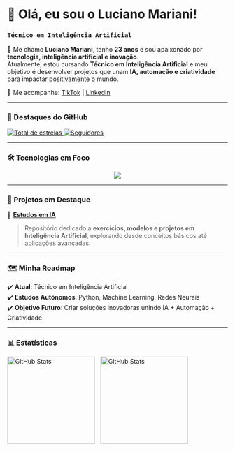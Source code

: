 # 🚀 Olá, eu sou o Luciano Mariani!  

### `Técnico em Inteligência Artificial`  

👋 Me chamo **Luciano Mariani**, tenho **23 anos** e sou apaixonado por **tecnologia, inteligência artificial e inovação**.  
Atualmente, estou cursando **Técnico em Inteligência Artificial** e meu objetivo é desenvolver projetos que unam **IA, automação e criatividade** para impactar positivamente o mundo.  

🔗 Me acompanhe: [TikTok](https://www.tiktok.com/@lucianomarianii) | [LinkedIn](https://www.linkedin.com/in/lucianomarianiii)  

---

### 🌟 Destaques do GitHub  

<p align="left">
  <a href="https://github.com/lucianomarianii?tab=repositories&sort=stargazers">
    <img 
      alt="Total de estrelas" 
      title="Total de estrelas GitHub" 
      src="https://custom-icon-badges.demolab.com/github/stars/lucianomarianii?color=55960c&style=for-the-badge&labelColor=488207&logo=star&label=Estrelas"/>
  </a>
  <a href="https://github.com/lucianomarianii?tab=followers">
    <img 
      alt="Seguidores" 
      title="Me siga no GitHub" 
      src="https://custom-icon-badges.demolab.com/github/followers/lucianomarianii?color=236ad3&labelColor=1155ba&style=for-the-badge&logo=github&label=Seguidores&logoColor=white"/>
  </a>
</p>

---

### 🛠️ Tecnologias em Foco  

<p align="center">
  <img src="https://skillicons.dev/icons?i=python,git,github,html,css,javascript" />
</p>

---

### 🚧 Projetos em Destaque  

📌 [**Estudos em IA**](https://github.com/lucianomarianii)  
> Repositório dedicado a **exercícios, modelos e projetos em Inteligência Artificial**, explorando desde conceitos básicos até aplicações avançadas.  

---

### 🗺️ Minha Roadmap  

✔️ **Atual**: Técnico em Inteligência Artificial  
✔️ **Estudos Autônomos**: Python, Machine Learning, Redes Neurais  
✔️ **Objetivo Futuro**: Criar soluções inovadoras unindo IA + Automação + Criatividade  

---

### 📊 Estatísticas

<p>
  <img 
    align="left" 
    alt="GitHub Stats" 
    height="200" 
    style="padding-right: 10px;" 
    src="https://github-readme-stats.vercel.app/api?username=lucianomarianii&show_icons=true&theme=tokyonight&include_all_commits=true&locale=pt-br" 
  />

<img 
      align="left" 
      alt="GitHub Stats" 
      height="200" 
      src="https://github-readme-stats.vercel.app/api/top-langs/?username=lucianomarianii&theme=tokyonight&layout=compact&custom_title=Tecnologias&langs_count=9" 
  />

</p>

